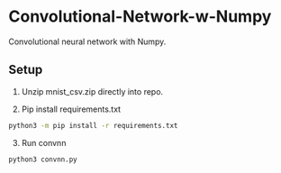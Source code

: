 # Convolutional-Network-w-Numpy
Convolutional neural network with Numpy.

## Setup

1. Unzip mnist_csv.zip directly into repo.

2. Pip install requirements.txt

```bash
python3 -m pip install -r requirements.txt
```

3. Run convnn

``` bash
python3 convnn.py
```
